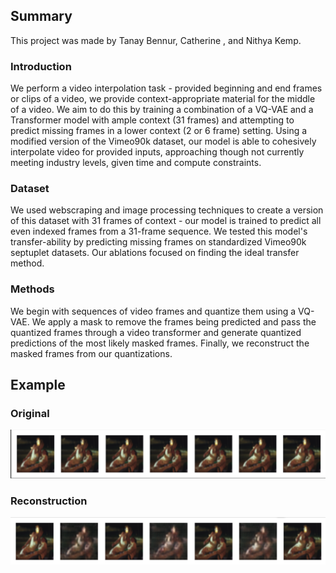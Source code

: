 ## Summary

This project was made by Tanay Bennur, Catherine , and Nithya Kemp.

### Introduction

We perform a video interpolation task - provided beginning and end frames or clips of a video, we provide context-appropriate material for the middle of a video. We aim to do this by training a combination of a VQ-VAE and a Transformer model with ample context (31 frames) and attempting to predict missing frames in a lower context (2 or 6 frame) setting. Using a modified version of the Vimeo90k dataset, our model is able to cohesively interpolate video for provided inputs, approaching though not currently meeting industry levels, given time and compute constraints.

### Dataset

We used webscraping and image processing techniques to create a version of this dataset with 31 frames of context - our model is trained to predict all even indexed frames from a 31-frame sequence. We tested this model's transfer-ability by predicting missing frames on standardized Vimeo90k septuplet datasets. Our ablations focused on finding the ideal transfer method.

### Methods

We begin with sequences of video frames and quantize them using a VQ-VAE. We apply a mask to remove the frames being predicted and pass the quantized frames through a video transformer and generate quantized predictions of the most likely masked frames. Finally, we reconstruct the masked frames from our quantizations.
                                  
## Example
### Original
![Original Frames](https://github.com/TBennur/GenAIFinalProject/blob/main/images/final_original_ex.png "Original Frames")

### Reconstruction
![Reconstruction](https://github.com/TBennur/GenAIFinalProject/blob/main/images/final_model_ex.png "Reconstruction")
